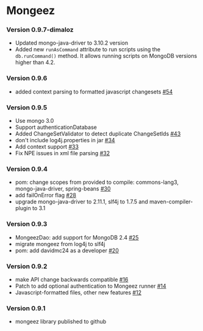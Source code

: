 # Mongeez #

### Version 0.9.7-dimaloz ###
* Updated mongo-java-driver to 3.10.2 version<br>
* Added new `runAsCommand` attribute to run scripts using the `db.runCommand()` method. It allows running scripts on MongoDB versions higher than 4.2.<br>

### Version 0.9.6 ###
* added context parsing to formatted javascript changesets [#54](https://github.com/mongeez/mongeez/pull/54)

### Version 0.9.5 ###
* Use mongo 3.0
* Support authenticationDatabase
* Added ChangeSetValidator to detect duplicate ChangeSetIds [#43](https://github.com/mongeez/mongeez/pull/43)
* don't include log4j.properties in jar [#34](https://github.com/mongeez/mongeez/pull/34)
* Add context support [#33](https://github.com/mongeez/mongeez/pull/33)
* Fix NPE issues in xml file parsing [#32](https://github.com/mongeez/mongeez/pull/32)

### Version 0.9.4 ###
* pom: change scopes from provided to compile: commons-lang3, mongo-java-driver, spring-beans [#30](https://github.com/mongeez/mongeez/pull/30)
* add failOnError flag [#28](https://github.com/mongeez/mongeez/pull/28)
* upgrade mongo-java-driver to 2.11.1, slf4j to 1.7.5 and maven-compiler-plugin to 3.1

### Version 0.9.3 ###
* MongeezDao: add support for MongoDB 2.4 [#25](https://github.com/mongeez/mongeez/pull/25)
* migrate mongeez from log4j to slf4j
* pom: add davidmc24 as a developer [#20](https://github.com/mongeez/mongeez/pull/20)

### Version 0.9.2 ###
* make API change backwards compatible [#16](https://github.com/mongeez/mongeez/pull/16)
* Patch to add optional authentication to Mongeez runner [#14](https://github.com/mongeez/mongeez/pull/14)
* Javascript-formatted files, other new features [#12](https://github.com/mongeez/mongeez/pull/12)

### Version 0.9.1 ###
* mongeez library published to github
